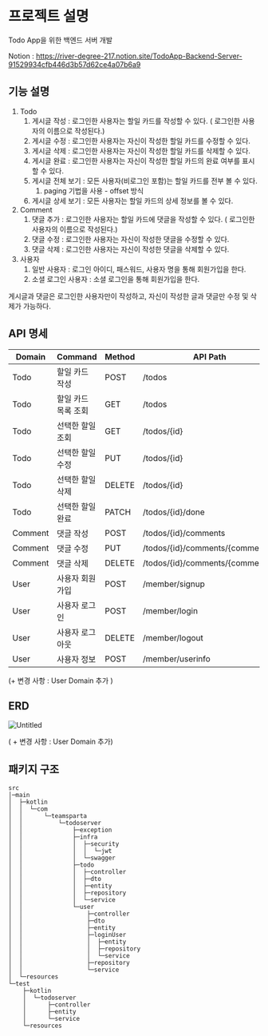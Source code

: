 # 프로젝트 설명

Todo App을 위한 백엔드 서버 개발

Notion : https://river-degree-217.notion.site/TodoApp-Backend-Server-91529934cfb446d3b57d62ce4a07b6a9

## 기능 설명

1. Todo
    1. 게시글 작성 : 로그인한 사용자는 할일 카드를 작성할 수 있다. ( 로그인한 사용자의 이름으로 작성된다.) 
    2. 게시글 수정 : 로그인한 사용자는 자신이 작성한 할일 카드를  수정할 수 있다. 
    3. 게시글 삭제 : 로그인한 사용자는 자신이 작성한 할일 카드를  삭제할 수 있다. 
    4. 게시글 완료 : 로그인한 사용자는 자신이 작성한 할일 카드의 완료 여부를 표시할 수 있다. 
    5. 게시글 전체 보기 : 모든 사용자(비로그인 포함)는 할일 카드를  전부 볼 수 있다.
        1. paging 기법을 사용 - offset 방식
    6. 게시글 상세 보기 : 모든 사용자는 할일 카드의 상세 정보를 볼 수 있다.
2. Comment
    1. 댓글 추가 : 로그인한 사용자는 할일 카드에 댓글을 작성할 수 있다. ( 로그인한 사용자의 이름으로 작성된다.) 
    2. 댓글 수정 : 로그인한 사용자는 자신이 작성한 댓글을 수정할 수 있다.
    3. 댓글 삭제 : 로그인한 사용자는 자신이 작성한 댓글을 삭제할 수 있다.
3. 사용자
    1. 일반 사용자 : 로그인 아이디, 패스워드, 사용자 명을 통해 회원가입을 한다.
    2. 소셜 로그인 사용자 : 소셜 로그인을 통해 회원가입을 한다.

게시글과 댓글은 로그인한 사용자만이 작성하고, 자신이 작성한 글과 댓글만 수정 및 삭제가 가능하다.

## API 명세

| Domain | Command | Method | API Path | Response |
| --- | --- | --- | --- | --- |
| Todo | 할일 카드 작성 | POST | /todos | 201 |
| Todo | 할일 카드 목록 조회 | GET | /todos | 200 |
| Todo | 선택한 할일 조회 | GET | /todos/{id} | 200 |
| Todo | 선택한 할일 수정 | PUT | /todos/{id} | 200 |
| Todo | 선택한 할일 삭제 | DELETE | /todos/{id} | 204 |
| Todo | 선택한 할일 완료 | PATCH | /todos/{id}/done | 200 |
| Comment | 댓글 작성 | POST | /todos/{id}/comments | 200 |
| Comment | 댓글 수정 | PUT | /todos/{id}/comments/{commentId} | 200 |
| Comment | 댓글 삭제 | DELETE | /todos/{id}/comments/{commentId} | 204 |
| User | 사용자 회원가입 | POST | /member/signup | 201 |
| User | 사용자 로그인 | POST | /member/login | 200 |
| User | 사용자 로그아웃 | DELETE | /member/logout | 200 |
| User | 사용자 정보 | POST | /member/userinfo | 204 |

(+ 변경 사항 : User Domain 추가 ) 

## ERD

![Untitled](https://github.com/DEVxMOON/TodoServer/assets/137713546/c84a45e5-fe3c-45bc-8e0d-d221ac6bd538)


( + 변경 사항 : User Domain 추가)

## 패키지 구조

```
src
│─main
│  ├─kotlin
│  │  └─com
│  │      └─teamsparta
│  │          └─todoserver
│  │              ├─exception
│  │              ├─infra
│  │              │  ├─security
│  │              │  │  └─jwt
│  │              │  └─swagger
│  │              ├─todo
│  │              │  ├─controller
│  │              │  ├─dto
│  │              │  ├─entity
│  │              │  ├─repository
│  │              │  └─service
│  │              └─user
│  │                  ├─controller
│  │                  ├─dto
│  │                  ├─entity
│  │                  ├─loginUser
│  │                  │  ├─entity
│  │                  │  ├─repository
│  │                  │  └─service
│  │                  ├─repository
│  │                  └─service
│  └─resources
└─test
    ├─kotlin
    │  └─todoserver
    │      ├─controller
    │      ├─entity
    │      └─service
    └─resources
```
